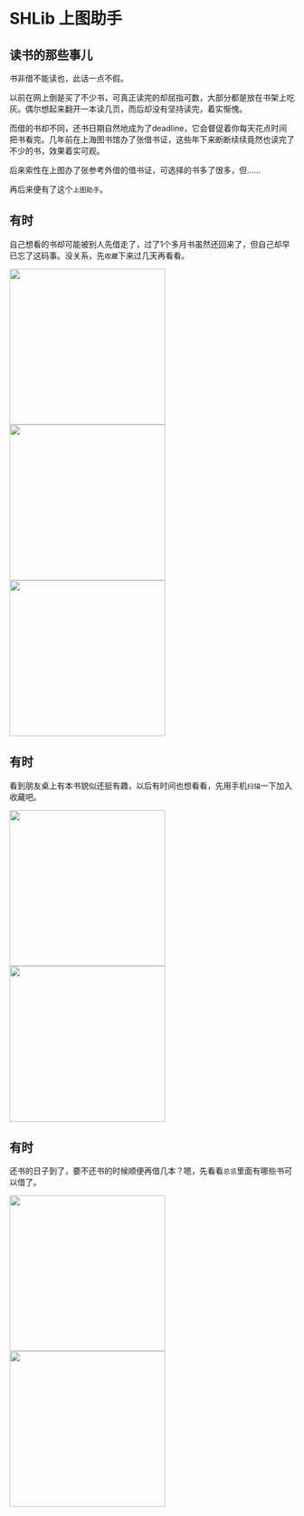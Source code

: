 # SHLib 上图助手

## 读书的那些事儿

书非借不能读也，此话一点不假。

以前在网上倒是买了不少书，可真正读完的却屈指可数，大部分都是放在书架上吃灰。偶尔想起来翻开一本读几页，而后却没有坚持读完，着实惭愧。

而借的书却不同，还书日期自然地成为了deadline，它会督促着你每天花点时间把书看完。几年前在上海图书馆办了张借书证，这些年下来断断续续竟然也读完了不少的书，效果着实可观。

后来索性在上图办了张参考外借的借书证，可选择的书多了很多，但......

再后来便有了这个`上图助手`。

## 有时

自己想看的书却可能被别人先借走了，过了1个多月书虽然还回来了，但自己却早已忘了这码事。没关系，先`收藏`下来过几天再看看。

<kbd><img src="https://github.com/skygragon/shlib/blob/master/screenshots/favorites.png" width="275" /></kbd>
<kbd><img src="https://github.com/skygragon/shlib/blob/master/screenshots/book1.png" width="275" /></kbd>
<kbd><img src="https://github.com/skygragon/shlib/blob/master/screenshots/book2.png" width="275" /></kbd>

## 有时

看到朋友桌上有本书貌似还挺有趣，以后有时间也想看看，先用手机`扫描`一下加入收藏吧。

<kbd><img src="https://github.com/skygragon/shlib/blob/master/screenshots/scan.png" width="275" /></kbd>
<kbd><img src="https://github.com/skygragon/shlib/blob/master/screenshots/search.png" width="275" /></kbd>

## 有时

还书的日子到了，要不还书的时候顺便再借几本？嗯，先看看`总览`里面有哪些书可以借了。

<kbd><img src="https://github.com/skygragon/shlib/blob/master/screenshots/menu.png" width="275" /></kbd>
<kbd><img src="https://github.com/skygragon/shlib/blob/master/screenshots/dashboard.png" width="275" /></kbd>

